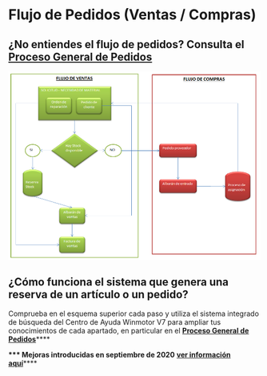 # Flujo de Pedidos \(Ventas / Compras\)

## ¿No entiendes el flujo de pedidos? Consulta el [Proceso General de Pedidos](../../manuales/compras/pedidos/proceso-general-de-pedidos.md)

![Sigue las l&#xED;neas y consulta en la b&#xFA;squeda el apartado donde tengas dudas](../../.gitbook/assets/image%20%2824%29%20%281%29.png)

## ¿Cómo funciona el sistema que genera una reserva de un artículo o un pedido?

Comprueba en el esquema superior cada paso y utiliza el sistema integrado de búsqueda del Centro de Ayuda Winmotor V7 para ampliar tus conocimientos de cada apartado, en particular en el [**Proceso General de Pedidos**](../../manuales/compras/pedidos/proceso-general-de-pedidos.md)\*\*\*\*

**\*\*\* Mejoras introducidas en septiembre de 2020** [**ver información aquí**](../../manuales/compras/pedidos/proceso-general-de-pedidos.md)\*\*\*\*




